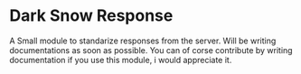 # Dark Snow Response
A Small module to standarize responses from the server.
Will be writing documentations as soon as possible.
You can of corse contribute by writing documentation if you use this module, i would appreciate it.